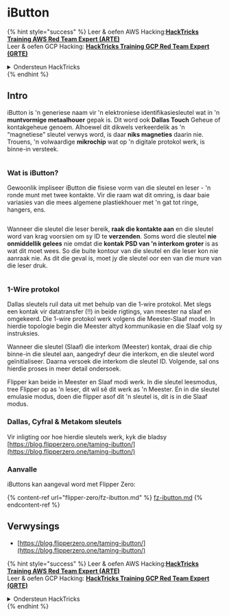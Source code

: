 # iButton

{% hint style="success" %}
Leer & oefen AWS Hacking:<img src="/.gitbook/assets/arte.png" alt="" data-size="line">[**HackTricks Training AWS Red Team Expert (ARTE)**](https://training.hacktricks.xyz/courses/arte)<img src="/.gitbook/assets/arte.png" alt="" data-size="line">\
Leer & oefen GCP Hacking: <img src="/.gitbook/assets/grte.png" alt="" data-size="line">[**HackTricks Training GCP Red Team Expert (GRTE)**<img src="/.gitbook/assets/grte.png" alt="" data-size="line">](https://training.hacktricks.xyz/courses/grte)

<details>

<summary>Ondersteun HackTricks</summary>

* Kyk na die [**subskripsie planne**](https://github.com/sponsors/carlospolop)!
* **Sluit aan by die** 💬 [**Discord groep**](https://discord.gg/hRep4RUj7f) of die [**telegram groep**](https://t.me/peass) of **volg** ons op **Twitter** 🐦 [**@hacktricks\_live**](https://twitter.com/hacktricks\_live)**.**
* **Deel hacking truuks deur PRs in te dien na die** [**HackTricks**](https://github.com/carlospolop/hacktricks) en [**HackTricks Cloud**](https://github.com/carlospolop/hacktricks-cloud) github repos.

</details>
{% endhint %}

## Intro

iButton is 'n generiese naam vir 'n elektroniese identifikasiesleutel wat in 'n **muntvormige metaalhouer** gepak is. Dit word ook **Dallas Touch** Geheue of kontakgeheue genoem. Alhoewel dit dikwels verkeerdelik as 'n “magnetiese” sleutel verwys word, is daar **niks magneties** daarin nie. Trouens, 'n volwaardige **mikrochip** wat op 'n digitale protokol werk, is binne-in versteek.

<figure><img src="../../.gitbook/assets/image (915).png" alt=""><figcaption></figcaption></figure>

### Wat is iButton? <a href="#what-is-ibutton" id="what-is-ibutton"></a>

Gewoonlik impliseer iButton die fisiese vorm van die sleutel en leser - 'n ronde munt met twee kontakte. Vir die raam wat dit omring, is daar baie variasies van die mees algemene plastiekhouer met 'n gat tot ringe, hangers, ens.

<figure><img src="../../.gitbook/assets/image (1078).png" alt=""><figcaption></figcaption></figure>

Wanneer die sleutel die leser bereik, **raak die kontakte aan** en die sleutel word van krag voorsien om sy ID te **verzenden**. Soms word die sleutel **nie onmiddellik gelees** nie omdat die **kontak PSD van 'n interkom groter** is as wat dit moet wees. So die buite kontour van die sleutel en die leser kon nie aanraak nie. As dit die geval is, moet jy die sleutel oor een van die mure van die leser druk.

<figure><img src="../../.gitbook/assets/image (290).png" alt=""><figcaption></figcaption></figure>

### **1-Wire protokol** <a href="#id-1-wire-protocol" id="id-1-wire-protocol"></a>

Dallas sleutels ruil data uit met behulp van die 1-wire protokol. Met slegs een kontak vir datatransfer (!!) in beide rigtings, van meester na slaaf en omgekeerd. Die 1-wire protokol werk volgens die Meester-Slaaf model. In hierdie topologie begin die Meester altyd kommunikasie en die Slaaf volg sy instruksies.

Wanneer die sleutel (Slaaf) die interkom (Meester) kontak, draai die chip binne-in die sleutel aan, aangedryf deur die interkom, en die sleutel word geïnitialiseer. Daarna versoek die interkom die sleutel ID. Volgende, sal ons hierdie proses in meer detail ondersoek.

Flipper kan beide in Meester en Slaaf modi werk. In die sleutel leesmodus, tree Flipper op as 'n leser, dit wil sê dit werk as 'n Meester. En in die sleutel emulasie modus, doen die flipper asof dit 'n sleutel is, dit is in die Slaaf modus.

### Dallas, Cyfral & Metakom sleutels

Vir inligting oor hoe hierdie sleutels werk, kyk die bladsy [https://blog.flipperzero.one/taming-ibutton/](https://blog.flipperzero.one/taming-ibutton/)

### Aanvalle

iButtons kan aangeval word met Flipper Zero:

{% content-ref url="flipper-zero/fz-ibutton.md" %}
[fz-ibutton.md](flipper-zero/fz-ibutton.md)
{% endcontent-ref %}

## Verwysings

* [https://blog.flipperzero.one/taming-ibutton/](https://blog.flipperzero.one/taming-ibutton/)

{% hint style="success" %}
Leer & oefen AWS Hacking:<img src="/.gitbook/assets/arte.png" alt="" data-size="line">[**HackTricks Training AWS Red Team Expert (ARTE)**](https://training.hacktricks.xyz/courses/arte)<img src="/.gitbook/assets/arte.png" alt="" data-size="line">\
Leer & oefen GCP Hacking: <img src="/.gitbook/assets/grte.png" alt="" data-size="line">[**HackTricks Training GCP Red Team Expert (GRTE)**<img src="/.gitbook/assets/grte.png" alt="" data-size="line">](https://training.hacktricks.xyz/courses/grte)

<details>

<summary>Ondersteun HackTricks</summary>

* Kyk na die [**subskripsie planne**](https://github.com/sponsors/carlospolop)!
* **Sluit aan by die** 💬 [**Discord groep**](https://discord.gg/hRep4RUj7f) of die [**telegram groep**](https://t.me/peass) of **volg** ons op **Twitter** 🐦 [**@hacktricks\_live**](https://twitter.com/hacktricks\_live)**.**
* **Deel hacking truuks deur PRs in te dien na die** [**HackTricks**](https://github.com/carlospolop/hacktricks) en [**HackTricks Cloud**](https://github.com/carlospolop/hacktricks-cloud) github repos.

</details>
{% endhint %}
